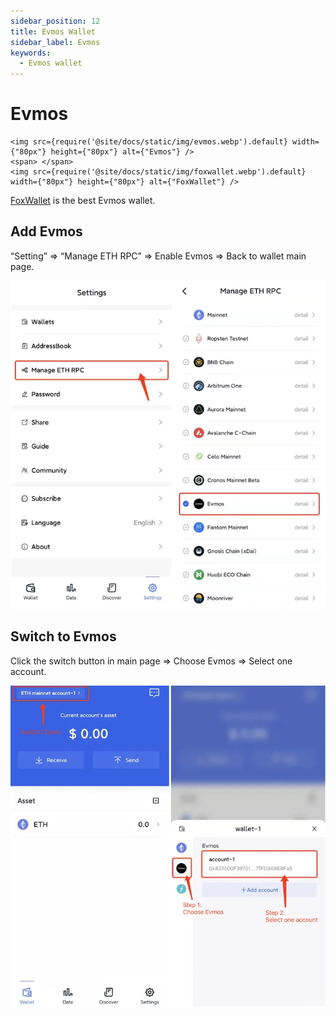 ```yaml
---
sidebar_position: 12
title: Evmos Wallet
sidebar_label: Evmos
keywords:
  - Evmos wallet
---
```


# Evmos
```mdx-code-block
<img src={require('@site/docs/static/img/evmos.webp').default} width={"80px"} height={"80px"} alt={"Evmos"} />
<span> </span>
<img src={require('@site/docs/static/img/foxwallet.webp').default} width={"80px"} height={"80px"} alt={"FoxWallet"} />
```
[FoxWallet](https://foxwallet.com) is the best Evmos wallet.

## Add Evmos

“Setting” => “Manage ETH RPC” => Enable Evmos => Back to wallet main page.

![](../img/add-evmos.webp)

## Switch to Evmos

Click the switch button in main page => Choose Evmos => Select one account.

![](../img/switch-evmos.webp)